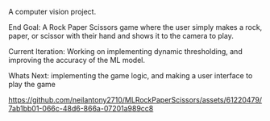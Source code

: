 A  computer vision project.

End Goal: A Rock Paper Scissors game where the user simply makes a rock, paper, or scissor with their hand and shows it to the camera to play.

Current Iteration: Working on implementing dynamic thresholding, and improving the accuracy of the ML model. 

Whats Next: implementing the game logic, and making a user interface to play the game





https://github.com/neilantony2710/MLRockPaperScissors/assets/61220479/7ab1bb01-066c-48d6-866a-07201a989cc8

